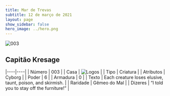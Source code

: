 ```yaml
---
title: Mar de Trevas
subtitle: 12 de março de 2021
layout: page
show_sidebar: false
hero_image: ../hero.png
---
```


![003](https://cdn.keyforgegame.com/media/card_front/en/496_003_QVQ44WVPJ2RW_en.png)

## Capitão Kresage

|----|----|
| Número | 003 |
| Casa | ![Logos](https://archonarcana.com/images/thumb/c/ce/Logos.png/22px-Logos.png "Logos") |
| Tipo | Criatura |
| Atributos | Cyborg |
| Poder | 6 |
| Armadura | 0 |
| Texto | Each creature loses elusive, taunt, poison, and skirmish. |
| Raridade | Gêmeo do Mal |
| Dizeres | “I told you to stay off the furniture!” |
